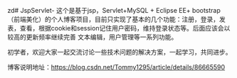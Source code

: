 zd# JspServlet-
这个是基于jsp，Servlet+MySQL + Eclipse EE+ bootstrap（前端美化）的个人博客项目，目前只实现了基本的几个功能：注册，登录，发表，查看，根据cookie和session记住用户密码，维持登录状态等。后面应该会以较高的更新频率继续完善 文本编辑，用户管理等一系列功能。

初学者，欢迎大家一起交流讨论一些技术问题的解决方案，一起学习，共同进步。

博客说明地址：https://blog.csdn.net/Tommy1295/article/details/86665590
